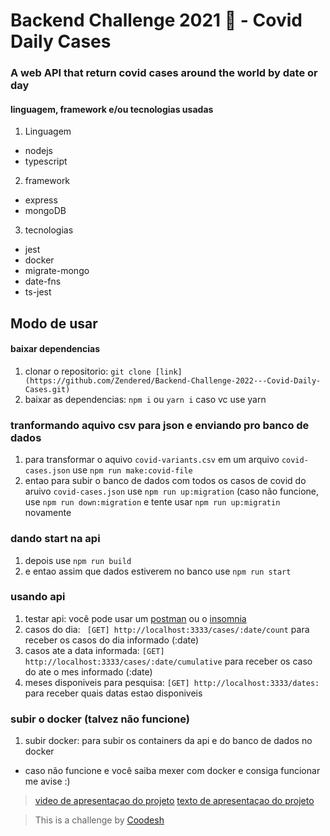 # Backend Challenge 2021 🏅 - Covid Daily Cases

### A web API that return covid cases around the world by date or day

#### linguagem, framework e/ou tecnologias usadas

1. Linguagem
* nodejs
* typescript
2. framework
* express
* mongoDB
3. tecnologias
* jest
* docker
* migrate-mongo
* date-fns
* ts-jest

## Modo de usar
#### baixar dependencias
1. clonar o repositorio: `git clone [link](https://github.com/Zendered/Backend-Challenge-2022---Covid-Daily-Cases.git)`
2. baixar as dependencias: `npm i` ou `yarn i` caso vc use yarn
### tranformando aquivo csv para json e enviando pro banco de dados
1. para transformar o aquivo `covid-variants.csv` em um arquivo `covid-cases.json` use `npm run make:covid-file`
2. entao para subir o banco de dados com todos os casos de covid do aruivo `covid-cases.json` use `npm run up:migration` (caso não funcione, use `npm run down:migration` e tente usar `npm run up:migratin` novamente
### dando start na api
1. depois use `npm run build`
2. e entao assim que dados estiverem no banco use `npm run start`
### usando api
1. testar api: você pode usar um [postman](https://www.postman.com/) ou o [insomnia](https://insomnia.rest/products/insomnia)
2. casos do dia: ` [GET] http://localhost:3333/cases/:date/count` para receber os casos do dia informado (:date)
3. casos ate a data informada: `[GET] http://localhost:3333/cases/:date/cumulative` para receber os caso do ate o mes informado (:date)
4. meses disponiveis para pesquisa: `[GET] http://localhost:3333/dates:` para receber quais datas estao disponiveis
### subir o docker (talvez não funcione)
1. subir docker:  para subir os containers da api e do banco de dados no docker  
* caso não funcione e você saiba mexer com docker e consiga funcionar me avise :)
> [video de apresentaçao do projeto](https://www.loom.com/share/9266cb1822e24eb6bfe5b99f595b6212)
> [texto de apresentaçao do projeto](https://github.com/Zendered/Backend-Challenge-2022---Covid-Daily-Cases/tree/main/docs/texto-de-apresentaçao-do-projeto)

>  This is a challenge by [Coodesh](https://coodesh.com/)
